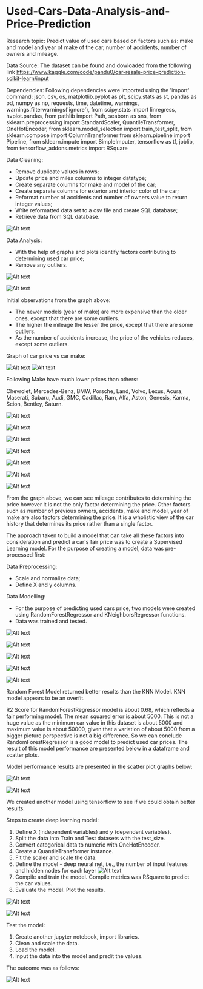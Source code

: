 # Used-Cars-Data-Analysis-and-Price-Prediction

Research topic: Predict value of used cars based on factors such as: make and model and year of make of the car, number of accidents, number of owners and mileage.

Data Source: The dataset can be found and dowloaded from the following link https://www.kaggle.com/code/pandu0/car-resale-price-prediction-scikit-learn/input

Dependencies: Following dependencies were imported using the 'import' command:
json, csv, os, matplotlib.pyplot as plt, scipy.stats as st, pandas as pd, numpy as np, requests, time,
datetime, warnings, warnings.filterwarnings('ignore'), from scipy.stats import linregress, hvplot.pandas,
from pathlib import Path, seaborn as sns, from sklearn.preprocessing import StandardScaler, QuantileTransformer, OneHotEncoder,
from sklearn.model_selection import train_test_split, from sklearn.compose import ColumnTransformer
from sklearn.pipeline import Pipeline, from sklearn.impute import SimpleImputer, tensorflow as tf, joblib,
from tensorflow_addons.metrics import RSquare

Data Cleaning: 
- Remove duplicate values in rows;
- Update price and miles columns to integer datatype;
- Create separate columns for make and model of the car;
- Create separate columns for exterior and interior color of the car;
- Reformat number of accidents and number of owners value to return integer values;
- Write reformatted data set to a csv file and create SQL database;
- Retrieve data from SQL database.

![Alt text](image.png)

Data Analysis:
- With the help of graphs and plots identify factors contributing to determining used car price;
- Remove any outliers.

![Alt text](image-1.png)

![Alt text](image-2.png)

Initial observations from the graph above:

- The newer models (year of make) are more expensive than the older ones, except that there are some outliers.
- The higher the mileage the lesser the price, except that there are some outliers.
- As the number of accidents increase, the price of the vehicles reduces, except some outliers.

Graph of car price vs car make: 

![Alt text](image-3.png)
![Alt text](image-4.png)

Following Make have much lower prices than others: 

Chevrolet, Mercedes-Benz, BMW, Porsche, Land, Volvo, Lexus, Acura, Maserati,
Subaru, Audi, GMC, Cadillac, Ram, Alfa, Aston, Genesis, Karma, Scion, Bentley, Saturn.

![Alt text](image-5.png)


![Alt text](image-6.png)

![Alt text](image-7.png)

![Alt text](image-8.png)

![Alt text](image-9.png)

![Alt text](image-10.png)

![Alt text](image-11.png)

From the graph above, we can see mileage contributes to determining the price however it is not the only factor determining the price. Other factors such as number of previous owners, accidents, make and model, year of make are also factors determining the price. It is a wholistic view of the car history that determines its price rather than a single factor.

The approach taken to build a model that can take all these factors into consideration and predict a car's fair price was to create a Supervised Learning model. For the purpose of creating a model, data was pre-processed first:

Data Preprocessing:
- Scale and normalize data;
- Define X and y columns.

Data Modelling:
- For the purpose of predicting used cars price, two models were created using RandomForestRegressor and KNeighborsRegressor functions.
- Data was trained and tested.

![Alt text](image-12.png)

![Alt text](image-13.png)

![Alt text](image-14.png)

![Alt text](image-15.png)

![Alt text](image-16.png)

Random Forest Model returned better results than the KNN Model. KNN model appears to be an overfit.

R2 Score for RandomForestRegressor model is about 0.68, which reflects a fair performing model. The mean squared error is about 5000. This is not a huge value as the minimum car value in this dataset is about 5000 and maximum value is about 50000, given that a variation of about 5000 from a bigger picture perspective is not a big difference. So we can conclude RandomForestRegressor is a good model to predict used car prices. The result of this model performance are presented below in a dataframe and scatter plots.

Model performance results are presented in the scatter plot graphs below:

![Alt text](image-17.png)

![Alt text](image-18.png)


We created another model using tensorflow to see if we could obtain better results:

Steps to create deep learning model:
1. Define X (independent variables) and y (dependent variables).
2. Split the data into Train and Test datasets with the test_size.
3. Convert categorical data to numeric with OneHotEncoder.
4. Create a QuantileTransformer instance.
5. Fit the scaler and scale the data.
6. Define the model - deep neural net, i.e., the number of input features and hidden nodes for each layer
![Alt text](image-19.png)
7. Compile and train the model. Compile metrics was RSquare to predict the car values.
8. Evaluate the model. Plot the results.

![Alt text](image-20.png)

![Alt text](image-21.png)

Test the model:
1. Create another jupyter notebook, import libraries. 
2. Clean and scale the data.
3. Load the model. 
4. Input the data into the model and predit the values.

The outcome was as follows:

![Alt text](image-22.png)




